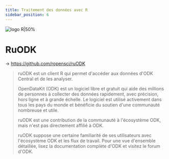 ```yaml
---
title: Traitement des données avec R
sidebar_position: 6
---
```

![logo R|50%](https://www.r-project.org/logo/Rlogo.png)
# RuODK
-> https://github.com/ropensci/ruODK

> ruODK est un client R qui permet d'accéder aux données d'ODK Central et de les analyser.
>
> OpenDataKit (ODK) est un logiciel libre et gratuit qui aide des millions de personnes à collecter des données rapidement, avec précision, hors ligne et à grande échelle. Le logiciel est utilisé activement dans tous les pays du monde et bénéficie du soutien d'une communauté nombreuse et utile.
> 
> ruODK est une contribution de la communauté à l'écosystème ODK, mais n'est pas directement affilié à ODK.
> 
> ruODK suppose une certaine familiarité de ses utilisateurs avec l'écosystème ODK et les flux de travail. Pour une vue d'ensemble détaillée, lisez la documentation complète d'ODK et visitez le forum d'ODK.